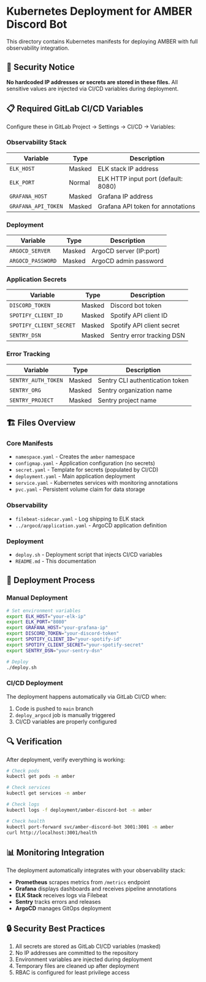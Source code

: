 # Kubernetes Deployment for AMBER Discord Bot

This directory contains Kubernetes manifests for deploying AMBER with full observability integration.

## 🔐 Security Notice

**No hardcoded IP addresses or secrets are stored in these files.** All sensitive values are injected via CI/CD variables during deployment.

## 📋 Required GitLab CI/CD Variables

Configure these in GitLab Project → Settings → CI/CD → Variables:

### Observability Stack
| Variable | Type | Description |
|----------|------|-------------|
| `ELK_HOST` | Masked | ELK stack IP address |
| `ELK_PORT` | Normal | ELK HTTP input port (default: 8080) |
| `GRAFANA_HOST` | Masked | Grafana IP address |
| `GRAFANA_API_TOKEN` | Masked | Grafana API token for annotations |

### Deployment
| Variable | Type | Description |
|----------|------|-------------|
| `ARGOCD_SERVER` | Masked | ArgoCD server (IP:port) |
| `ARGOCD_PASSWORD` | Masked | ArgoCD admin password |

### Application Secrets
| Variable | Type | Description |
|----------|------|-------------|
| `DISCORD_TOKEN` | Masked | Discord bot token |
| `SPOTIFY_CLIENT_ID` | Masked | Spotify API client ID |
| `SPOTIFY_CLIENT_SECRET` | Masked | Spotify API client secret |
| `SENTRY_DSN` | Masked | Sentry error tracking DSN |

### Error Tracking
| Variable | Type | Description |
|----------|------|-------------|
| `SENTRY_AUTH_TOKEN` | Masked | Sentry CLI authentication token |
| `SENTRY_ORG` | Masked | Sentry organization name |
| `SENTRY_PROJECT` | Masked | Sentry project name |

## 🏗️ Files Overview

### Core Manifests
- `namespace.yaml` - Creates the `amber` namespace
- `configmap.yaml` - Application configuration (no secrets)
- `secret.yaml` - Template for secrets (populated by CI/CD)
- `deployment.yaml` - Main application deployment
- `service.yaml` - Kubernetes services with monitoring annotations
- `pvc.yaml` - Persistent volume claim for data storage

### Observability
- `filebeat-sidecar.yaml` - Log shipping to ELK stack
- `../argocd/application.yaml` - ArgoCD application definition

### Deployment
- `deploy.sh` - Deployment script that injects CI/CD variables
- `README.md` - This documentation

## 🚀 Deployment Process

### Manual Deployment
```bash
# Set environment variables
export ELK_HOST="your-elk-ip"
export ELK_PORT="8080"
export GRAFANA_HOST="your-grafana-ip"
export DISCORD_TOKEN="your-discord-token"
export SPOTIFY_CLIENT_ID="your-spotify-id"
export SPOTIFY_CLIENT_SECRET="your-spotify-secret"
export SENTRY_DSN="your-sentry-dsn"

# Deploy
./deploy.sh
```

### CI/CD Deployment
The deployment happens automatically via GitLab CI/CD when:
1. Code is pushed to `main` branch
2. `deploy_argocd` job is manually triggered
3. CI/CD variables are properly configured

## 🔍 Verification

After deployment, verify everything is working:

```bash
# Check pods
kubectl get pods -n amber

# Check services
kubectl get services -n amber

# Check logs
kubectl logs -f deployment/amber-discord-bot -n amber

# Check health
kubectl port-forward svc/amber-discord-bot 3001:3001 -n amber
curl http://localhost:3001/health
```

## 📊 Monitoring Integration

The deployment automatically integrates with your observability stack:

- **Prometheus** scrapes metrics from `/metrics` endpoint
- **Grafana** displays dashboards and receives pipeline annotations
- **ELK Stack** receives logs via Filebeat
- **Sentry** tracks errors and releases
- **ArgoCD** manages GitOps deployment

## 🔒 Security Best Practices

1. All secrets are stored as GitLab CI/CD variables (masked)
2. No IP addresses are committed to the repository
3. Environment variables are injected during deployment
4. Temporary files are cleaned up after deployment
5. RBAC is configured for least privilege access
